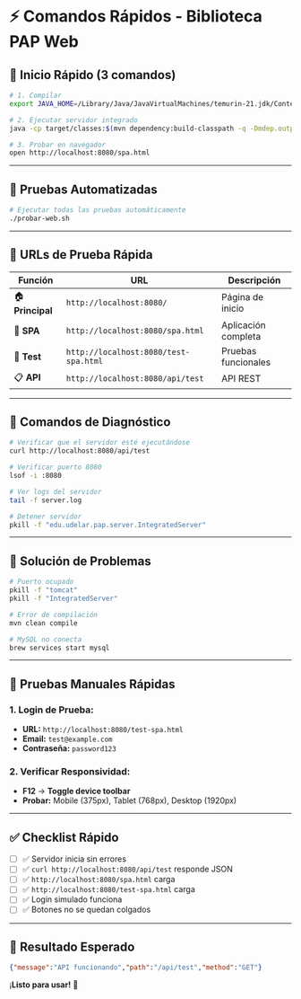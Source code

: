 # ⚡ Comandos Rápidos - Biblioteca PAP Web

## 🚀 **Inicio Rápido (3 comandos)**

```bash
# 1. Compilar
export JAVA_HOME=/Library/Java/JavaVirtualMachines/temurin-21.jdk/Contents/Home && mvn compile

# 2. Ejecutar servidor integrado
java -cp target/classes:$(mvn dependency:build-classpath -q -Dmdep.outputFile=/dev/stdout) edu.udelar.pap.ui.MainRefactored

# 3. Probar en navegador
open http://localhost:8080/spa.html
```

---

## 🧪 **Pruebas Automatizadas**

```bash
# Ejecutar todas las pruebas automáticamente
./probar-web.sh
```

---

## 🎯 **URLs de Prueba Rápida**

| Función | URL | Descripción |
|---------|-----|-------------|
| 🏠 **Principal** | `http://localhost:8080/` | Página de inicio |
| 📱 **SPA** | `http://localhost:8080/spa.html` | Aplicación completa |
| 🧪 **Test** | `http://localhost:8080/test-spa.html` | Pruebas funcionales |
| 📋 **API** | `http://localhost:8080/api/test` | API REST |

---

## 🔧 **Comandos de Diagnóstico**

```bash
# Verificar que el servidor esté ejecutándose
curl http://localhost:8080/api/test

# Verificar puerto 8080
lsof -i :8080

# Ver logs del servidor
tail -f server.log

# Detener servidor
pkill -f "edu.udelar.pap.server.IntegratedServer"
```

---

## 🚨 **Solución de Problemas**

```bash
# Puerto ocupado
pkill -f "tomcat"
pkill -f "IntegratedServer"

# Error de compilación
mvn clean compile

# MySQL no conecta
brew services start mysql
```

---

## 📱 **Pruebas Manuales Rápidas**

### **1. Login de Prueba:**
- **URL:** `http://localhost:8080/test-spa.html`
- **Email:** `test@example.com`
- **Contraseña:** `password123`

### **2. Verificar Responsividad:**
- **F12** → **Toggle device toolbar**
- **Probar:** Mobile (375px), Tablet (768px), Desktop (1920px)

---

## ✅ **Checklist Rápido**

- [ ] ✅ Servidor inicia sin errores
- [ ] ✅ `curl http://localhost:8080/api/test` responde JSON
- [ ] ✅ `http://localhost:8080/spa.html` carga
- [ ] ✅ `http://localhost:8080/test-spa.html` carga
- [ ] ✅ Login simulado funciona
- [ ] ✅ Botones no se quedan colgados

---

## 🎯 **Resultado Esperado**

```json
{"message":"API funcionando","path":"/api/test","method":"GET"}
```

¡**Listo para usar!** 🎉
